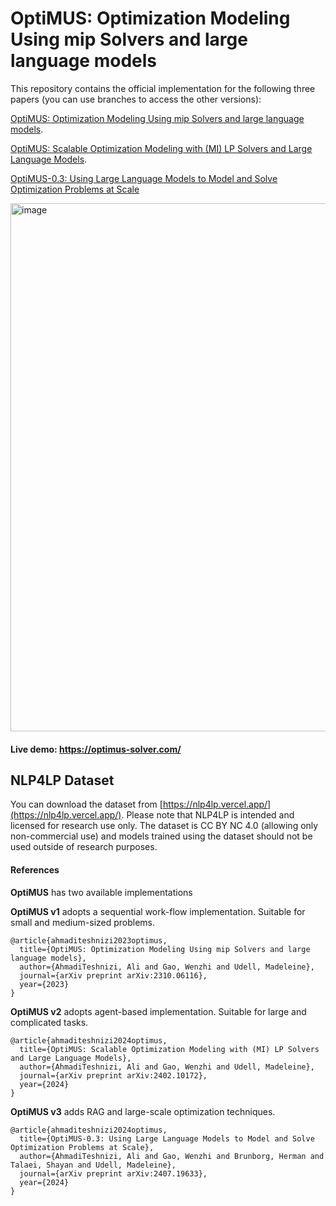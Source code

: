 # **OptiMUS**: Optimization Modeling Using mip Solvers and large language models


This repository contains the official implementation for the following three papers (you can use branches to access the other versions):


[OptiMUS: Optimization Modeling Using mip Solvers and large language models](https://arxiv.org/pdf/2310.06116).

[OptiMUS: Scalable Optimization Modeling with (MI) LP Solvers and Large Language Models](https://arxiv.org/pdf/2402.10172).

[OptiMUS-0.3: Using Large Language Models to Model and Solve Optimization Problems at Scale](https://arxiv.org/abs/2407.19633)

<img width="845" alt="image" src="https://github.com/user-attachments/assets/72fbbf20-32ee-4715-a2d5-819133a346ee">



#### Live demo: https://optimus-solver.com/

## NLP4LP Dataset

You can download the dataset from [https://nlp4lp.vercel.app/](https://nlp4lp.vercel.app/). Please note that NLP4LP is intended and licensed for research use only. The dataset is CC BY NC 4.0 (allowing only non-commercial use) and models trained using the dataset should not be used outside of research purposes.



#### References

**OptiMUS** has two available implementations

**OptiMUS v1** adopts a sequential work-flow implementation. Suitable for small and medium-sized problems.

```
@article{ahmaditeshnizi2023optimus,
  title={OptiMUS: Optimization Modeling Using mip Solvers and large language models},
  author={AhmadiTeshnizi, Ali and Gao, Wenzhi and Udell, Madeleine},
  journal={arXiv preprint arXiv:2310.06116},
  year={2023}
}
```

**OptiMUS v2** adopts agent-based implementation. Suitable for large and complicated tasks.

```
@article{ahmaditeshnizi2024optimus,
  title={OptiMUS: Scalable Optimization Modeling with (MI) LP Solvers and Large Language Models},
  author={AhmadiTeshnizi, Ali and Gao, Wenzhi and Udell, Madeleine},
  journal={arXiv preprint arXiv:2402.10172},
  year={2024}
}
```

**OptiMUS v3** adds RAG and large-scale optimization techniques. 

```
@article{ahmaditeshnizi2024optimus,
  title={OptiMUS-0.3: Using Large Language Models to Model and Solve Optimization Problems at Scale},
  author={AhmadiTeshnizi, Ali and Gao, Wenzhi and Brunborg, Herman and Talaei, Shayan and Udell, Madeleine},
  journal={arXiv preprint arXiv:2407.19633},
  year={2024}
}
```





